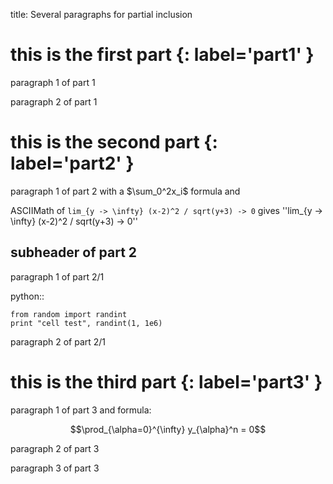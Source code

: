 title: Several paragraphs for partial inclusion

# this is the first part {: label='part1' }

paragraph 1 of part 1

paragraph 2 of part 1

# this is the second part {: label='part2' }

paragraph 1 of part 2  with a $\sum_0^2x_i$ formula and


ASCIIMath of `lim_{y -> \infty} (x-2)^2 / sqrt(y+3) -> 0`
gives ''lim_{y -> \infty} (x-2)^2 / sqrt(y+3) -> 0''

## subheader of part 2

paragraph 1 of part 2/1

python::

    from random import randint
    print "cell test", randint(1, 1e6)

paragraph 2 of part 2/1

# this is the third part {: label='part3' }

paragraph 1 of part 3  and formula:

$$\prod_{\alpha=0}^{\infty} y_{\alpha}^n = 0$$

paragraph 2 of part 3

paragraph 3 of part 3
